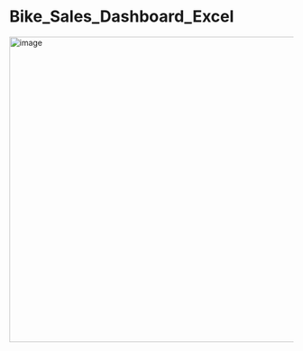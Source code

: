 # Bike_Sales_Dashboard_Excel

<img width="543" alt="image" src="https://github.com/Raezoxc/Bike_Sales_Dashboard_Excel/assets/153198226/19063385-abdd-452a-bf4d-cacb9985d135">
